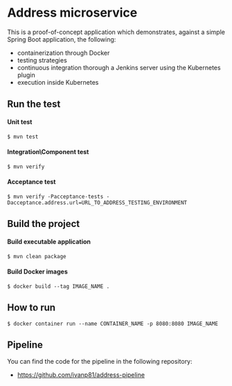 # Address microservice

This is a proof-of-concept application which demonstrates, against a simple Spring Boot application, the following: 

- containerization through Docker
- testing strategies
- continuous integration thorough a Jenkins server using the Kubernetes plugin
- execution inside Kubernetes

## Run the test

#### Unit test  
```
$ mvn test
```

#### Integration\Component test
```
$ mvn verify
```
#### Acceptance test
```
$ mvn verify -Pacceptance-tests -Dacceptance.address.url=URL_TO_ADDRESS_TESTING_ENVIRONMENT
```

## Build the project

#### Build executable application	
```
$ mvn clean package
```

#### Build Docker images
```
$ docker build --tag IMAGE_NAME .
```

## How to run
 
```
$ docker container run --name CONTAINER_NAME -p 8080:8080 IMAGE_NAME
```
## Pipeline
You can find the code for the pipeline in the following repository:

- https://github.com/ivanp81/address-pipeline